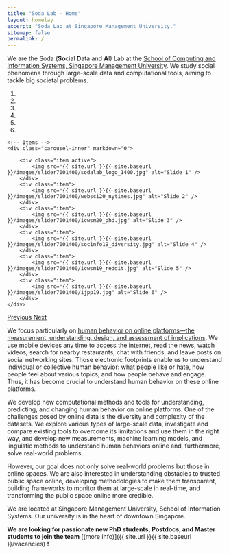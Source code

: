 ```yaml
---
title: "Soda Lab - Home"
layout: homelay
excerpt: "Soda Lab at Singapore Management University."
sitemap: false
permalink: /
---
```


We are the Soda (**So**cial **D**ata and **A**I) Lab at the [School of Computing and Information Systems, Singapore Management University](http://scis.smu.edu.sg). 
We study social phenomena through large-scale data and computational tools, aiming to tackle big societal problems.

<div markdown="0" id="carousel" class="carousel slide" data-ride="carousel" data-interval="5000" data-pause="hover" >
    <!-- Menu -->
    <ol class="carousel-indicators">
        <li data-target="#carousel" data-slide-to="0" class="active"></li>
        <li data-target="#carousel" data-slide-to="1"></li>
        <li data-target="#carousel" data-slide-to="2"></li>
        <li data-target="#carousel" data-slide-to="3"></li>
        <li data-target="#carousel" data-slide-to="4"></li>
        <li data-target="#carousel" data-slide-to="5"></li>
    </ol>

    <!-- Items -->
    <div class="carousel-inner" markdown="0">

        <div class="item active">
            <img src="{{ site.url }}{{ site.baseurl }}/images/slider7001400/sodalab_logo_1400.jpg" alt="Slide 1" />
        </div>
        <div class="item">
            <img src="{{ site.url }}{{ site.baseurl }}/images/slider7001400/websci20_nytimes.jpg" alt="Slide 2" />
        </div>
        <div class="item">
            <img src="{{ site.url }}{{ site.baseurl }}/images/slider7001400/icwsm20_phd.jpg" alt="Slide 3" />
        </div>
        <div class="item">
            <img src="{{ site.url }}{{ site.baseurl }}/images/slider7001400/socinfo19_diversity.jpg" alt="Slide 4" />
        </div>
        <div class="item">
            <img src="{{ site.url }}{{ site.baseurl }}/images/slider7001400/icwsm19_reddit.jpg" alt="Slide 5" />
        </div>
        <div class="item">
            <img src="{{ site.url }}{{ site.baseurl }}/images/slider7001400/ijpp19.jpg" alt="Slide 6" />
        </div>       
    </div>
  <a class="left carousel-control" href="#carousel" role="button" data-slide="prev">
    <span class="glyphicon glyphicon-chevron-left" aria-hidden="true"></span>
    <span class="sr-only">Previous</span>
  </a>
  <a class="right carousel-control" href="#carousel" role="button" data-slide="next">
    <span class="glyphicon glyphicon-chevron-right" aria-hidden="true"></span>
    <span class="sr-only">Next</span>
  </a>
</div>

We focus particularly on <ins>human behavior on online platforms—the measurement, understanding, design, and assessment of implications</ins>.
We use mobile devices any time to access the internet, read the news, watch videos, search for nearby restaurants, chat with friends, and leave posts on social networking sites. Those electronic footprints enable us to understand individual or collective human behavior: what people like or hate, how people feel about various topics, and how people behave and engage. Thus, it has become crucial to understand human behavior on these online platforms.

We develop new computational methods and tools for understanding, predicting, and changing human behavior on online platforms. One of the challenges posed by online data is the diversity and complexity of the datasets. We explore various types of large-scale data, investigate and compare existing tools to overcome its limitations and use them in the right way, and develop new measurements, machine learning models, and linguistic methods to understand human behaviors online and, furthermore, solve real-world problems.

However, our goal does not only solve real-world problems but those in online spaces. 
We are also interested in understanding obstacles to trusted public space online, developing methodologies to make them transparent, building frameworks to monitor them at large-scale in real-time, and transforming the public space online more credible.

We are located at Singapore Management University, School of Information Systems. Our university is in the heart of downtown Singapore.

 **We are  looking for passionate new PhD students, Postdocs, and Master students to join the team** [(more info)]({{ site.url }}{{ site.baseurl }}/vacancies) **!**

<!-- 
We are grateful for funding from Leiden University, [NWO](www.nwo.nl) ([Vidi talent scheme](http://www.nwo.nl/en/research-and-results/programmes/Talent+Scheme) and the [Frontiers in Nanoscience program](https://www.universiteitleiden.nl/en/research/research-projects/science/frontiers-of-nanoscience-nanofront)), and from an [ERC starting grant](https://erc.europa.eu/funding/starting-grants).

<figure class="fourth">
  <img src="{{ site.url }}{{ site.baseurl }}/images/logopic/Logo_Leiden.jpg" style="width: 210px">
  <img src="{{ site.url }}{{ site.baseurl }}/images/logopic/Logo_Nanofront.jpg" style="width: 110px">
  <img src="{{ site.url }}{{ site.baseurl }}/images/logopic/Logo_NWO.jpg" style="width: 120px">
  <img src="{{ site.url }}{{ site.baseurl }}/images/logopic/Logo_ERC.jpg" style="width: 110px">
</figure> -->
